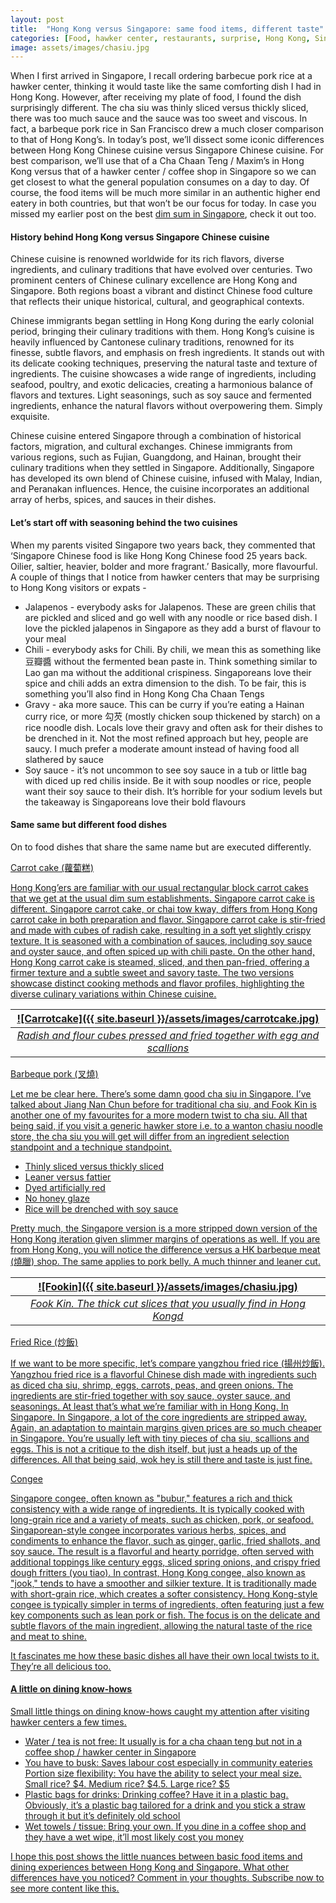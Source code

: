 ```yaml
---
layout: post
title:  "Hong Kong versus Singapore: same food items, different taste"
categories: [Food, hawker center, restaurants, surprise, Hong Kong, Singapore]
image: assets/images/chasiu.jpg
---
```

When I first arrived in Singapore, I recall ordering barbecue pork rice at a hawker center, thinking it would taste like the same comforting dish I had in Hong Kong. However, after receiving my plate of food, I found the dish surprisingly different. The cha siu was thinly sliced versus thickly sliced, there was too much sauce and the sauce was too sweet and viscous. In fact, a barbeque pork rice in San Francisco drew a much closer comparison to that of Hong Kong’s. In today’s post, we’ll dissect some iconic differences between Hong Kong Chinese cuisine versus Singapore Chinese cuisine. For best comparison, we’ll use that of a Cha Chaan Teng / Maxim’s in Hong Kong versus that of a hawker center / coffee shop in Singapore so we can get closest to what the general population consumes on a day to day. Of course, the food items will be much more similar in an authentic higher end eatery in both countries, but that won’t be our focus for today. In case you missed my earlier post on the best [dim sum in Singapore](https://fromhktosg.github.io/dimsum/), check it out too.

#### History behind Hong Kong versus Singapore Chinese cuisine

Chinese cuisine is renowned worldwide for its rich flavors, diverse ingredients, and culinary traditions that have evolved over centuries. Two prominent centers of Chinese culinary excellence are Hong Kong and Singapore. Both regions boast a vibrant and distinct Chinese food culture that reflects their unique historical, cultural, and geographical contexts. 

Chinese immigrants began settling in Hong Kong during the early colonial period, bringing their culinary traditions with them. Hong Kong’s cuisine is heavily influenced by Cantonese culinary traditions, renowned for its finesse, subtle flavors, and emphasis on fresh ingredients. It stands out with its delicate cooking techniques, preserving the natural taste and texture of ingredients. The cuisine showcases a wide range of ingredients, including seafood, poultry, and exotic delicacies, creating a harmonious balance of flavors and textures. Light seasonings, such as soy sauce and fermented ingredients, enhance the natural flavors without overpowering them. Simply exquisite.

Chinese cuisine entered Singapore through a combination of historical factors, migration, and cultural exchanges. Chinese immigrants from various regions, such as Fujian, Guangdong, and Hainan, brought their culinary traditions when they settled in Singapore. Additionally, Singapore has developed its own blend of Chinese cuisine, infused with Malay, Indian, and Peranakan influences. Hence, the cuisine incorporates an additional array of herbs, spices, and sauces in their dishes.

#### Let’s start off with seasoning behind the two cuisines

When my parents visited Singapore two years back, they commented that ‘Singapore Chinese food is like Hong Kong Chinese food 25 years back. Oilier, saltier, heavier, bolder and more fragrant.’ Basically, more flavourful. A couple of things that I notice from hawker centers that may be surprising to Hong Kong visitors or expats -

+ Jalapenos - everybody asks for Jalapenos. These are green chilis that are pickled and sliced and go well with any noodle or rice based dish. I love the pickled jalapenos in Singapore as they add a burst of flavour to your meal
+ Chili - everybody asks for Chili. By chili, we mean this as something like 豆瓣醬 without the fermented bean paste in. Think something similar to Lao gan ma without the additional crispiness. Singaporeans love their spice and chili adds an extra dimension to the dish. To be fair, this is something you’ll also find in Hong Kong Cha Chaan Tengs
+ Gravy - aka more sauce. This can be curry if you’re eating a Hainan curry rice, or more 勾芡 (mostly chicken soup thickened by starch) on a rice noodle dish. Locals love their gravy and often ask for their dishes to be drenched in it. Not the most refined approach but hey, people are saucy. I much prefer a moderate amount instead of having food all slathered by sauce
+ Soy sauce - it’s not uncommon to see soy sauce in a tub or little bag with diced up red chilis inside. Be it with soup noodles or rice, people want their soy sauce to their dish. It’s horrible for your sodium levels but the takeaway is Singaporeans love their bold flavours

#### Same same but different food dishes

On to food dishes that share the same name but are executed differently.

<u> Carrot cake (蘿蔔糕) <u>

Hong Kong’ers are familiar with our usual rectangular block carrot cakes that we get at the usual dim sum establishments. Singapore carrot cake is different. Singapore carrot cake, or chai tow kway, differs from Hong Kong carrot cake in both preparation and flavor. Singapore carrot cake is stir-fried and made with cubes of radish cake, resulting in a soft yet slightly crispy texture. It is seasoned with a combination of sauces, including soy sauce and oyster sauce, and often spiced up with chili paste. On the other hand, Hong Kong carrot cake is steamed, sliced, and then pan-fried, offering a firmer texture and a subtle sweet and savory taste. The two versions showcase distinct cooking methods and flavor profiles, highlighting the diverse culinary variations within Chinese cuisine.

| ![Carrotcake]({{ site.baseurl }}/assets/images/carrotcake.jpg)
|:--:| 
|  *Radish and flour cubes pressed and fried together with egg and scallions*  |

<u> Barbeque pork (叉燒) <u>

Let me be clear here. There’s some damn good cha siu in Singapore. I’ve talked about Jiang Nan Chun before for traditional cha siu, and Fook Kin is another one of my favourites for a more modern twist to cha siu. All that being said, if you visit a generic hawker store i.e. to a wanton chasiu noodle store, the cha siu you will get will differ from an ingredient selection standpoint and a technique standpoint. 
+ Thinly sliced versus thickly sliced
+ Leaner versus fattier
+ Dyed artificially red
+ No honey glaze
+ Rice will be drenched with soy sauce

Pretty much, the Singapore version is a more stripped down version of the Hong Kong iteration given slimmer margins of operations as well. If you are from Hong Kong, you will notice the difference versus a HK barbeque meat (燒臘) shop. The same applies to pork belly. A much thinner and leaner cut.

| ![Fookin]({{ site.baseurl }}/assets/images/chasiu.jpg)
|:--:| 
|  *Fook Kin. The thick cut slices that you usually find in Hong Kongd*  |

<u> Fried Rice (炒飯) <u>

If we want to be more specific, let’s compare yangzhou fried rice (揚州炒飯). Yangzhou fried rice is a flavorful Chinese dish made with ingredients such as diced cha siu, shrimp, eggs, carrots, peas, and green onions. The ingredients are stir-fried together with soy sauce, oyster sauce, and seasonings. At least that’s what we’re familiar with in Hong Kong. In Singapore. In Singapore, a lot of the core ingredients are stripped away. Again, an adaptation to maintain margins given prices are so much cheaper in Singapore. You’re usually left with tiny pieces of cha siu, scallions and eggs. This is not a critique to the dish itself, but just a heads up of the differences. All that being said, wok hey is still there and taste is just fine.

<u> Congee <u>

Singapore congee, often known as "bubur," features a rich and thick consistency with a wide range of ingredients. It is typically cooked with long-grain rice and a variety of meats, such as chicken, pork, or seafood. Singaporean-style congee incorporates various herbs, spices, and condiments to enhance the flavor, such as ginger, garlic, fried shallots, and soy sauce. The result is a flavorful and hearty porridge, often served with additional toppings like century eggs, sliced spring onions, and crispy fried dough fritters (you tiao). In contrast, Hong Kong congee, also known as "jook," tends to have a smoother and silkier texture. It is traditionally made with short-grain rice, which creates a softer consistency. Hong Kong-style congee is typically simpler in terms of ingredients, often featuring just a few key components such as lean pork or fish. The focus is on the delicate and subtle flavors of the main ingredient, allowing the natural taste of the rice and meat to shine.

It fascinates me how these basic dishes all have their own local twists to it. They’re all delicious too.

#### A little on dining know-hows

Small little things on dining know-hows caught my attention after visiting hawker centers a few times. 

+ Water / tea is not free: It usually is for a cha chaan teng but not in a coffee shop / hawker center in Singapore
+ You have to busk: Saves labour cost especially in community eateries
Portion size flexibility: You have the ability to select your meal size. Small rice? $4. Medium rice? $4.5. Large rice? $5
+ Plastic bags for drinks: Drinking coffee? Have it in a plastic bag. Obviously, it’s a plastic bag tailored for a drink and you stick a straw through it but it’s definitely old school
+ Wet towels / tissue: Bring your own. If you dine in a coffee shop and they have a wet wipe, it’ll most likely cost you money

I hope this post shows the little nuances between basic food items and dining experiences between Hong Kong and Singapore. What other differences have you noticed? Comment in your thoughts. Subscribe now to see more content like this.


